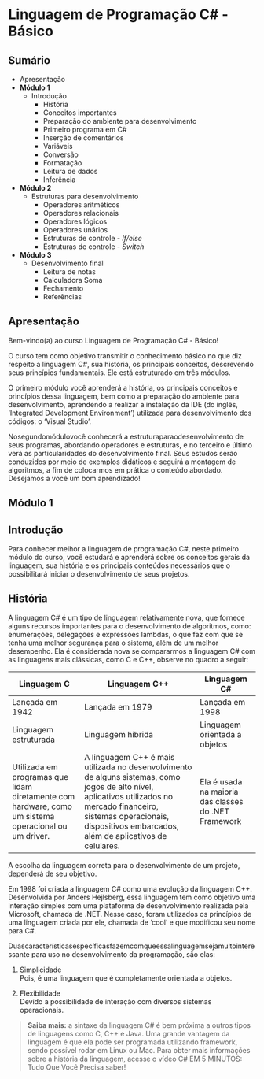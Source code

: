 # Linguagem de Programação C# - Básico

## Sumário

* Apresentação
* __Módulo 1__
   * Introdução
      * História
      * Conceitos importantes
      * Preparação do ambiente para desenvolvimento
      * Primeiro programa em C#
      * Inserção de comentários
      * Variáveis
      * Conversão
      * Formatação
      * Leitura de dados
      * Inferência
* __Módulo 2__
   * Estruturas para desenvolvimento
      * Operadores aritméticos
      * Operadores relacionais
      * Operadores lógicos
      * Operadores unários
      * Estruturas de controle - _If/else_
      * Estruturas de controle - _Switch_
* __Módulo 3__
   * Desenvolvimento final
      * Leitura de notas
      * Calculadora Soma
      * Fechamento
      * Referências

## Apresentação

Bem-vindo(a) ao curso Linguagem de Programação C# - Básico!

O curso tem como objetivo transmitir o conhecimento básico no que diz respeito a linguagem C#, sua história, os principais conceitos, descrevendo seus princípios fundamentais. Ele está estruturado em três módulos.

O primeiro módulo você aprenderá a história, os principais conceitos e princípios dessa linguagem, bem como a preparação do ambiente para desenvolvimento, aprendendo a realizar a instalação da IDE (do inglês, ‘Integrated Development Environment’) utilizada para desenvolvimento dos códigos: o ‘Visual Studio’.

Nosegundomódulovocê conhecerá a estruturaparaodesenvolvimento de seus programas, abordando operadores e estruturas, e no terceiro e último verá as particularidades do desenvolvimento final. Seus estudos serão conduzidos por meio de exemplos didáticos e seguirá a montagem de algoritmos, a fim de colocarmos em prática o conteúdo abordado. Desejamos a você um bom aprendizado!

## Módulo 1

## Introdução

Para conhecer melhor a linguagem de programação C#, neste primeiro módulo
do curso, você estudará e aprenderá sobre os conceitos gerais da linguagem,
sua história e os principais conteúdos necessários que o possibilitará iniciar o
desenvolvimento de seus projetos.

## História

A linguagem C# é um tipo de linguagem relativamente nova, que fornece alguns
recursos importantes para o desenvolvimento de algoritmos, como: enumerações,
delegações e expressões lambdas, o que faz com que se tenha uma melhor
segurança para o sistema, além de um melhor desempenho.
Ela é considerada nova se compararmos a linguagem C# com as linguagens mais
clássicas, como C e C++, observe no quadro a seguir:

| Linguagem C | Linguagem C++ | Linguagem C# |
| --- | --- | --- |
| Lançada em 1942 | Lançada em 1979 | Lançada em 1998 |
| Linguagem estruturada | Linguagem híbrida | Linguagem orientada a objetos |
| Utilizada em programas que lidam diretamente com hardware, como um sistema operacional ou um driver. | A linguagem C++ é mais utilizada no desenvolvimento de alguns sistemas, como jogos de alto nível, aplicativos utilizados no mercado financeiro, sistemas operacionais, dispositivos embarcados, além de aplicativos de celulares. | Ela é usada na maioria das classes do .NET Framework |

A escolha da linguagem correta para o desenvolvimento de um projeto, dependerá de seu objetivo.

Em 1998 foi criada a linguagem C# como uma evolução da linguagem C++. Desenvolvida por Anders Hejlsberg, essa linguagem tem como objetivo uma interação simples com uma plataforma de desenvolvimento realizada pela Microsoft, chamada de .NET. Nesse caso, foram utilizados os princípios de uma linguagem criada por ele, chamada de ‘cool’ e que modificou seu nome para C#.

Duascaracterísticasespecíficasfazemcomqueessalinguagemsejamuitointeressante para uso no desenvolvimento da programação, são elas:

1. Simplicidade <br> Pois, é uma linguagem que é completamente orientada a objetos.
   
2. Flexibilidade <br> Devido a possibilidade de interação com diversos sistemas operacionais.

> __Saiba mais:__
> a sintaxe da linguagem C# é bem próxima a outros tipos de linguagens como C, C++ e Java. Uma grande vantagem da linguagem é que ela pode ser programada utilizando framework, sendo possível rodar em Linux ou Mac. Para obter mais informações sobre a história da linguagem, acesse o vídeo C# EM 5 MINUTOS: Tudo Que Você Precisa saber!
